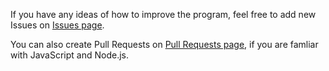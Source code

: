 If you have any ideas of how to improve the program, feel free to add new Issues on [Issues page](https://github.com/readme-experts/cyberchef/issues).

You can also create Pull Requests on [Pull Requests page](https://github.com/readme-experts/cyberchef/pulls), if you are famliar with JavaScript and Node.js.
